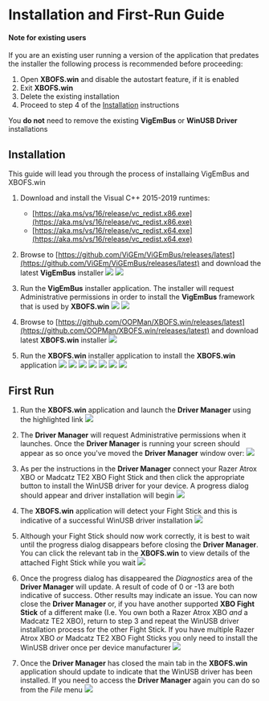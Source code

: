 # Installation and First-Run Guide

#### Note for existing users
If you are an existing user running a version of the application that predates the installer the following process
is recommended before proceeding:

01. Open **XBOFS.win** and disable the autostart feature, if it is enabled
02. Exit **XBOFS.win**
03. Delete the existing installation
04. Proceed to step 4 of the [Installation](#installation) instructions

You **do not** need to remove the existing **VigEmBus** or **WinUSB Driver** installations

## Installation
This guide will lead you through the process of installaing VigEmBus and XBOFS.win

01. Download and install the Visual C++ 2015-2019 runtimes:
    
    * [https://aka.ms/vs/16/release/vc_redist.x86.exe](https://aka.ms/vs/16/release/vc_redist.x86.exe)
    * [https://aka.ms/vs/16/release/vc_redist.x64.exe](https://aka.ms/vs/16/release/vc_redist.x64.exe)
    
02. Browse  to [https://github.com/ViGEm/ViGEmBus/releases/latest](https://github.com/ViGEm/ViGEmBus/releases/latest) and download the 
    latest **VigEmBus** installer
![](images/installation_guide/vigembus_download_01.png)
![](images/installation_guide/vigembus_download_02.png)

03. Run the **VigEmBus** installer application. The installer will request Administrative permissions in order to install the
    **VigEmBus** framework that is used by **XBOFS.win**
![](images/installation_guide/vigembus_install_01.png)
![](images/installation_guide/vigembus_install_02.png)

04. Browse to [https://github.com/OOPMan/XBOFS.win/releases/latest](https://github.com/OOPMan/XBOFS.win/releases/latest) and download  
    latest **XBOFS.win** installer
![](images/installation_guide/xbofs.win_download_01.png)

05. Run the **XBOFS.win** installer application to install the **XBOFS.win** application
![](images/installation_guide/xbofs.win_install_01.png)
![](images/installation_guide/xbofs.win_install_02.png)
![](images/installation_guide/xbofs.win_install_03.png)
![](images/installation_guide/xbofs.win_install_04.png)
![](images/installation_guide/xbofs.win_install_05.png)
![](images/installation_guide/xbofs.win_install_06.png)
![](images/installation_guide/xbofs.win_install_07.png)

## First Run
01. Run the **XBOFS.win** application and launch the **Driver Manager** using the highlighted link
![](images/first_run_guide/xbofs.win_first_run_01.png)

02. The **Driver Manager** will request Administrative permissions when it launches. Once the **Driver Manager** is running your screen
    should appear as so once you've moved the **Driver Manager** window over:
![](images/first_run_guide/xbofs.win_first_run_02.png)

03. As per the instructions in the **Driver Manager** connect your Razer Atrox XBO or Madcatz TE2 XBO Fight Stick and then click the 
    appropriate button to install the WinUSB driver for your device. A progress dialog should appear and driver installation will begin
![](images/first_run_guide/xbofs.win_first_run_03.png)

04. The **XBOFS.win** application will detect your Fight Stick and this is indicative of a successful WinUSB driver installation
![](images/first_run_guide/xbofs.win_first_run_04.png)

05. Although your Fight Stick should now work correctly, it is best to wait until the progress dialog disappears before closing the 
    **Driver Manager**. You can click the relevant tab in the **XBOFS.win** to view details of the attached Fight Stick while you wait
![](images/first_run_guide/xbofs.win_first_run_05.png)

06. Once the progress dialog has disappeared the *Diagnostics* area of the **Driver Manager** will update. A result of code of 0 or -13 are
    both indicative of success. Other results may indicate an issue. You can now close the **Driver Manager** or, if you have another
    supported **XBO Fight Stick** of a different make (I.e. You own both a Razer Atrox XBO *and* a Madcatz TE2 XBO), return to step 3 and
    repeat the WinUSB driver installation process for the other Fight Stick. If you have multiple Razer Atrox XBO *or* Madcatz TE2 XBO Fight 
    Sticks you only need to install the WinUSB driver once per device manufacturer
![](images/first_run_guide/xbofs.win_first_run_06.png)

07. Once the **Driver Manager** has closed the main tab in the **XBOFS.win** application should update to indicate that the WinUSB
    driver has been installed. If you need to access the **Driver Manager** again you can do so from the *File* menu
![](images/first_run_guide/xbofs.win_first_run_07.png)

